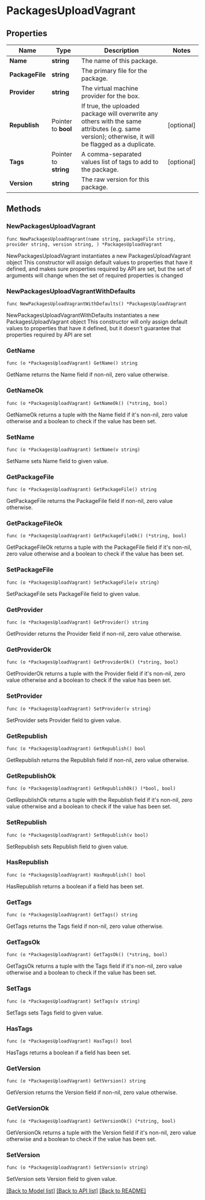 # PackagesUploadVagrant

## Properties

Name | Type | Description | Notes
------------ | ------------- | ------------- | -------------
**Name** | **string** | The name of this package. | 
**PackageFile** | **string** | The primary file for the package. | 
**Provider** | **string** | The virtual machine provider for the box. | 
**Republish** | Pointer to **bool** | If true, the uploaded package will overwrite any others with the same attributes (e.g. same version); otherwise, it will be flagged as a duplicate. | [optional] 
**Tags** | Pointer to **string** | A comma-separated values list of tags to add to the package. | [optional] 
**Version** | **string** | The raw version for this package. | 

## Methods

### NewPackagesUploadVagrant

`func NewPackagesUploadVagrant(name string, packageFile string, provider string, version string, ) *PackagesUploadVagrant`

NewPackagesUploadVagrant instantiates a new PackagesUploadVagrant object
This constructor will assign default values to properties that have it defined,
and makes sure properties required by API are set, but the set of arguments
will change when the set of required properties is changed

### NewPackagesUploadVagrantWithDefaults

`func NewPackagesUploadVagrantWithDefaults() *PackagesUploadVagrant`

NewPackagesUploadVagrantWithDefaults instantiates a new PackagesUploadVagrant object
This constructor will only assign default values to properties that have it defined,
but it doesn't guarantee that properties required by API are set

### GetName

`func (o *PackagesUploadVagrant) GetName() string`

GetName returns the Name field if non-nil, zero value otherwise.

### GetNameOk

`func (o *PackagesUploadVagrant) GetNameOk() (*string, bool)`

GetNameOk returns a tuple with the Name field if it's non-nil, zero value otherwise
and a boolean to check if the value has been set.

### SetName

`func (o *PackagesUploadVagrant) SetName(v string)`

SetName sets Name field to given value.


### GetPackageFile

`func (o *PackagesUploadVagrant) GetPackageFile() string`

GetPackageFile returns the PackageFile field if non-nil, zero value otherwise.

### GetPackageFileOk

`func (o *PackagesUploadVagrant) GetPackageFileOk() (*string, bool)`

GetPackageFileOk returns a tuple with the PackageFile field if it's non-nil, zero value otherwise
and a boolean to check if the value has been set.

### SetPackageFile

`func (o *PackagesUploadVagrant) SetPackageFile(v string)`

SetPackageFile sets PackageFile field to given value.


### GetProvider

`func (o *PackagesUploadVagrant) GetProvider() string`

GetProvider returns the Provider field if non-nil, zero value otherwise.

### GetProviderOk

`func (o *PackagesUploadVagrant) GetProviderOk() (*string, bool)`

GetProviderOk returns a tuple with the Provider field if it's non-nil, zero value otherwise
and a boolean to check if the value has been set.

### SetProvider

`func (o *PackagesUploadVagrant) SetProvider(v string)`

SetProvider sets Provider field to given value.


### GetRepublish

`func (o *PackagesUploadVagrant) GetRepublish() bool`

GetRepublish returns the Republish field if non-nil, zero value otherwise.

### GetRepublishOk

`func (o *PackagesUploadVagrant) GetRepublishOk() (*bool, bool)`

GetRepublishOk returns a tuple with the Republish field if it's non-nil, zero value otherwise
and a boolean to check if the value has been set.

### SetRepublish

`func (o *PackagesUploadVagrant) SetRepublish(v bool)`

SetRepublish sets Republish field to given value.

### HasRepublish

`func (o *PackagesUploadVagrant) HasRepublish() bool`

HasRepublish returns a boolean if a field has been set.

### GetTags

`func (o *PackagesUploadVagrant) GetTags() string`

GetTags returns the Tags field if non-nil, zero value otherwise.

### GetTagsOk

`func (o *PackagesUploadVagrant) GetTagsOk() (*string, bool)`

GetTagsOk returns a tuple with the Tags field if it's non-nil, zero value otherwise
and a boolean to check if the value has been set.

### SetTags

`func (o *PackagesUploadVagrant) SetTags(v string)`

SetTags sets Tags field to given value.

### HasTags

`func (o *PackagesUploadVagrant) HasTags() bool`

HasTags returns a boolean if a field has been set.

### GetVersion

`func (o *PackagesUploadVagrant) GetVersion() string`

GetVersion returns the Version field if non-nil, zero value otherwise.

### GetVersionOk

`func (o *PackagesUploadVagrant) GetVersionOk() (*string, bool)`

GetVersionOk returns a tuple with the Version field if it's non-nil, zero value otherwise
and a boolean to check if the value has been set.

### SetVersion

`func (o *PackagesUploadVagrant) SetVersion(v string)`

SetVersion sets Version field to given value.



[[Back to Model list]](../README.md#documentation-for-models) [[Back to API list]](../README.md#documentation-for-api-endpoints) [[Back to README]](../README.md)


